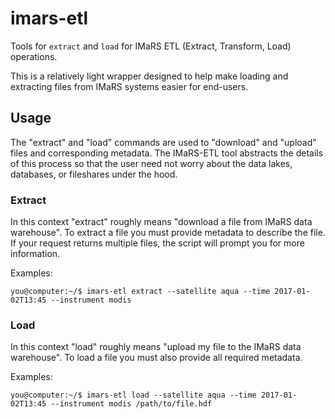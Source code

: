 # imars-etl
Tools for `extract` and `load` for IMaRS ETL (Extract, Transform, Load) operations.

This is a relatively light wrapper designed to help make loading and extracting files from IMaRS systems easier for end-users.

## Usage
The "extract" and "load" commands are used to "download" and "upload" files and corresponding metadata. 
The IMaRS-ETL tool abstracts the details of this process so that the user need not worry about the data lakes, databases, or fileshares under the hood.

### Extract
In this context "extract" roughly means "download a file from IMaRS data warehouse".
To extract a file you must provide metadata to describe the file.
If your request returns multiple files, the script will prompt you for more information.

Examples:

```
you@computer:~/$ imars-etl extract --satellite aqua --time 2017-01-02T13:45 --instrument modis
```

### Load
In this context "load" roughly means "upload my file to the IMaRS data warehouse".
To load a file you must also provide all required metadata.

Examples:

```
you@computer:~/$ imars-etl load --satellite aqua --time 2017-01-02T13:45 --instrument modis /path/to/file.hdf
```
